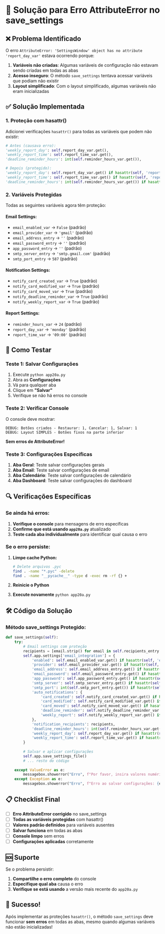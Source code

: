 # 🔧 Solução para Erro AttributeError no save_settings

## ❌ Problema Identificado

O erro `AttributeError: 'SettingsWindow' object has no attribute 'report_day_var'` estava ocorrendo porque:

1. **Variáveis não criadas**: Algumas variáveis de configuração não estavam sendo criadas em todas as abas
2. **Acesso inseguro**: O método `save_settings` tentava acessar variáveis que podiam não existir
3. **Layout simplificado**: Com o layout simplificado, algumas variáveis não eram inicializadas

## ✅ Solução Implementada

### **1. Proteção com hasattr()**

Adicionei verificações `hasattr()` para todas as variáveis que podem não existir:

```python
# Antes (causava erro):
'weekly_report_day': self.report_day_var.get(),
'weekly_report_time': self.report_time_var.get(),
'deadline_reminder_hours': int(self.reminder_hours_var.get()),

# Depois (protegido):
'weekly_report_day': self.report_day_var.get() if hasattr(self, 'report_day_var') else 'monday',
'weekly_report_time': self.report_time_var.get() if hasattr(self, 'report_time_var') else '09:00',
'deadline_reminder_hours': int(self.reminder_hours_var.get()) if hasattr(self, 'reminder_hours_var') else 24,
```

### **2. Variáveis Protegidas**

Todas as seguintes variáveis agora têm proteção:

#### **Email Settings:**
- `email_enabled_var` → `False` (padrão)
- `email_provider_var` → `'gmail'` (padrão)
- `email_address_entry` → `''` (padrão)
- `email_password_entry` → `''` (padrão)
- `app_password_entry` → `''` (padrão)
- `smtp_server_entry` → `'smtp.gmail.com'` (padrão)
- `smtp_port_entry` → `587` (padrão)

#### **Notification Settings:**
- `notify_card_created_var` → `True` (padrão)
- `notify_card_modified_var` → `True` (padrão)
- `notify_card_moved_var` → `True` (padrão)
- `notify_deadline_reminder_var` → `True` (padrão)
- `notify_weekly_report_var` → `True` (padrão)

#### **Report Settings:**
- `reminder_hours_var` → `24` (padrão)
- `report_day_var` → `'monday'` (padrão)
- `report_time_var` → `'09:00'` (padrão)

## 🧪 Como Testar

### **Teste 1: Salvar Configurações**
1. Execute `python app20a.py`
2. Abra as **Configurações**
3. Vá para qualquer aba
4. Clique em **"Salvar"**
5. Verifique se não há erros no console

### **Teste 2: Verificar Console**
O console deve mostrar:
```
DEBUG: Botões criados - Restaurar: 1, Cancelar: 1, Salvar: 1
DEBUG: Layout SIMPLES - Botões fixos na parte inferior
```

**Sem erros de AttributeError!**

### **Teste 3: Configurações Específicas**
1. **Aba Geral**: Teste salvar configurações gerais
2. **Aba Email**: Teste salvar configurações de email
3. **Aba Calendário**: Teste salvar configurações de calendário
4. **Aba Dashboard**: Teste salvar configurações do dashboard

## 🔍 Verificações Específicas

### **Se ainda há erros:**

1. **Verifique o console** para mensagens de erro específicas
2. **Confirme que está usando `app20a.py`** atualizado
3. **Teste cada aba individualmente** para identificar qual causa o erro

### **Se o erro persiste:**

1. **Limpe cache Python:**
   ```bash
   # Delete arquivos .pyc
   find . -name "*.pyc" -delete
   find . -name "__pycache__" -type d -exec rm -rf {} +
   ```

2. **Reinicie o Python**
3. **Execute novamente** `python app20a.py`

## 🛠️ Código da Solução

### **Método save_settings Protegido:**

```python
def save_settings(self):
    try:
        # Email settings com proteção
        recipients = [email.strip() for email in self.recipients_entry.get().split(',') if email.strip()]
        self.app.settings['email_integration'] = {
            'enabled': self.email_enabled_var.get() if hasattr(self, 'email_enabled_var') else False,
            'provider': self.email_provider_var.get() if hasattr(self, 'email_provider_var') else 'gmail',
            'email_address': self.email_address_entry.get() if hasattr(self, 'email_address_entry') else '',
            'email_password': self.email_password_entry.get() if hasattr(self, 'email_password_entry') else '',
            'app_password': self.app_password_entry.get() if hasattr(self, 'app_password_entry') else '',
            'smtp_server': self.smtp_server_entry.get() if hasattr(self, 'smtp_server_entry') else 'smtp.gmail.com',
            'smtp_port': int(self.smtp_port_entry.get()) if hasattr(self, 'smtp_port_entry') else 587,
            'auto_notifications': {
                'card_created': self.notify_card_created_var.get() if hasattr(self, 'notify_card_created_var') else True,
                'card_modified': self.notify_card_modified_var.get() if hasattr(self, 'notify_card_modified_var') else True,
                'card_moved': self.notify_card_moved_var.get() if hasattr(self, 'notify_card_moved_var') else True,
                'deadline_reminder': self.notify_deadline_reminder_var.get() if hasattr(self, 'notify_deadline_reminder_var') else True,
                'weekly_report': self.notify_weekly_report_var.get() if hasattr(self, 'notify_weekly_report_var') else True
            },
            'notification_recipients': recipients,
            'deadline_reminder_hours': int(self.reminder_hours_var.get()) if hasattr(self, 'reminder_hours_var') else 24,
            'weekly_report_day': self.report_day_var.get() if hasattr(self, 'report_day_var') else 'monday',
            'weekly_report_time': self.report_time_var.get() if hasattr(self, 'report_time_var') else '09:00'
        }
        
        # Salvar e aplicar configurações
        self.app.save_settings_file()
        # ... resto do código
        
    except ValueError as e:
        messagebox.showerror("Erro", f"Por favor, insira valores numéricos válidos: {e}")
    except Exception as e:
        messagebox.showerror("Erro", f"Erro ao salvar configurações: {e}")
```

## 📋 Checklist Final

- [ ] **Erro AttributeError corrigido** no save_settings
- [ ] **Todas as variáveis protegidas** com hasattr()
- [ ] **Valores padrão definidos** para variáveis ausentes
- [ ] **Salvar funciona** em todas as abas
- [ ] **Console limpo** sem erros
- [ ] **Configurações aplicadas** corretamente

## 🆘 Suporte

Se o problema persistir:
1. **Compartilhe o erro completo** do console
2. **Especifique qual aba** causa o erro
3. **Verifique se está usando** a versão mais recente do `app20a.py`

## 🎉 Sucesso!

Após implementar as proteções `hasattr()`, o método `save_settings` deve funcionar **sem erros** em todas as abas, mesmo quando algumas variáveis não estão inicializadas!
